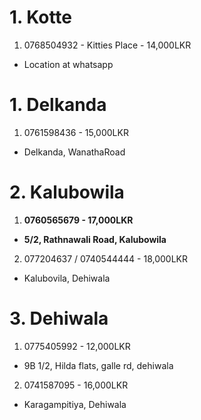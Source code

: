 # 1. Kotte
1. 0768504932 - Kitties Place - 14,000LKR 
* Location at whatsapp

# 1. Delkanda
1. 0761598436 - 15,000LKR
* Delkanda, WanathaRoad

# 2. Kalubowila
1. **0760565679 - 17,000LKR**
* **5/2, Rathnawali Road, Kalubowila**

2. 077204637 / 0740544444 - 18,000LKR
* Kalubovila, Dehiwala

# 3. Dehiwala
1. 0775405992 - 12,000LKR
* 9B 1/2, Hilda flats, galle rd, dehiwala

2. 0741587095 - 16,000LKR
* Karagampitiya, Dehiwala


